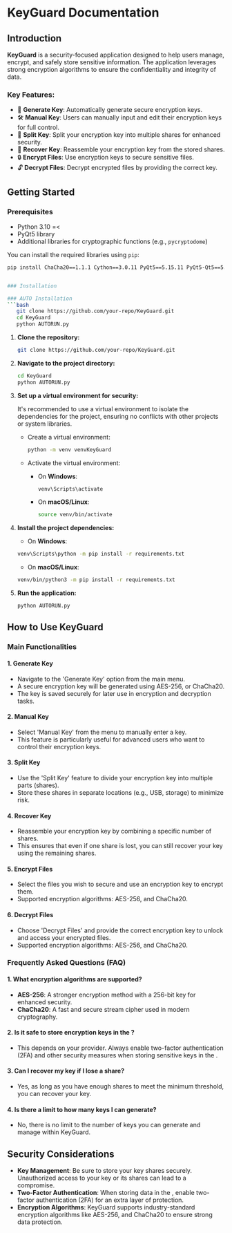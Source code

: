 
# KeyGuard Documentation

## Introduction

**KeyGuard** is a security-focused application designed to help users manage, encrypt, and safely store sensitive information. The application leverages strong encryption algorithms to ensure the confidentiality and integrity of data.

### Key Features:
- 🔑 **Generate Key**: Automatically generate secure encryption keys.
- 🛠️ **Manual Key**: Users can manually input and edit their encryption keys for full control.
- 📂 **Split Key**: Split your encryption key into multiple shares for enhanced security.
- 🔗 **Recover Key**: Reassemble your encryption key from the stored shares.
- 🔒 **Encrypt Files**: Use encryption keys to secure sensitive files.
- 🔓 **Decrypt Files**: Decrypt encrypted files by providing the correct key.

## Getting Started

### Prerequisites
- Python 3.10 =<
- PyQt5 library
- Additional libraries for cryptographic functions (e.g., `pycryptodome`)

You can install the required libraries using `pip`:
```bash
pip install ChaCha20==1.1.1 Cython==3.0.11 PyQt5==5.15.11 PyQt5-Qt5==5.15.2 PyQt5_sip==12.15.0 cryptography==43.0.3 fpdf==1.7.2 six==1.16.0 utilitybelt==0.2.6 db-sqlite3==0.0.1


### Installation

### AUTO Installation
```bash
   git clone https://github.com/your-repo/KeyGuard.git
   cd KeyGuard
   python AUTORUN.py
```
1. **Clone the repository:**
   ```bash
   git clone https://github.com/your-repo/KeyGuard.git
   ```

2. **Navigate to the project directory:**
   ```bash
   cd KeyGuard
   python AUTORUN.py
   ```

3. **Set up a virtual environment for security:**

   It's recommended to use a virtual environment to isolate the dependencies for the project, ensuring no conflicts with other projects or system libraries.

   - Create a virtual environment:
     ```bash
     python -m venv venvKeyGuard
     ```

   - Activate the virtual environment:
     - On **Windows**:
       ```bash
       venv\Scripts\activate
       ```
     - On **macOS/Linux**:
       ```bash
       source venv/bin/activate
       ```

4. **Install the project dependencies:**
   - On **Windows**:
   ```bash
   venv\Scripts\python -m pip install -r requirements.txt
   ```
   - On **macOS/Linux**:
   ```bash
   venv/bin/python3 -m pip install -r requirements.txt
   ```

5. **Run the application:**
   ```bash
   python AUTORUN.py
   ``` 


## How to Use KeyGuard

### Main Functionalities

#### 1. Generate Key
- Navigate to the 'Generate Key' option from the main menu.
- A secure encryption key will be generated using AES-256, or ChaCha20.
- The key is saved securely for later use in encryption and decryption tasks.

#### 2. Manual Key
- Select 'Manual Key' from the menu to manually enter a key.
- This feature is particularly useful for advanced users who want to control their encryption keys.

#### 3. Split Key
- Use the 'Split Key' feature to divide your encryption key into multiple parts (shares).
- Store these shares in separate locations (e.g., USB,  storage) to minimize risk.

#### 4. Recover Key
- Reassemble your encryption key by combining a specific number of shares.
- This ensures that even if one share is lost, you can still recover your key using the remaining shares.

#### 5. Encrypt Files
- Select the files you wish to secure and use an encryption key to encrypt them.
- Supported encryption algorithms: AES-256, and ChaCha20.

#### 6. Decrypt Files
- Choose 'Decrypt Files' and provide the correct encryption key to unlock and access your encrypted files.
- Supported encryption algorithms: AES-256, and ChaCha20.

### Frequently Asked Questions (FAQ)

#### 1. **What encryption algorithms are supported?**
- **AES-256**: A stronger encryption method with a 256-bit key for enhanced security.
- **ChaCha20**: A fast and secure stream cipher used in modern cryptography.

#### 2. **Is it safe to store encryption keys in the ?**
- This depends on your  provider. Always enable two-factor authentication (2FA) and other security measures when storing sensitive keys in the .

#### 3. **Can I recover my key if I lose a share?**
- Yes, as long as you have enough shares to meet the minimum threshold, you can recover your key.

#### 4. **Is there a limit to how many keys I can generate?**
- No, there is no limit to the number of keys you can generate and manage within KeyGuard.

## Security Considerations

- **Key Management**: Be sure to store your key shares securely. Unauthorized access to your key or its shares can lead to a compromise.
- **Two-Factor Authentication**: When storing data in the , enable two-factor authentication (2FA) for an extra layer of protection.
- **Encryption Algorithms**: KeyGuard supports industry-standard encryption algorithms like AES-256, and ChaCha20 to ensure strong data protection.
